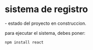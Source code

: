 <h1> sistema de registro</h1>
- estado del proyecto en construccion.

para ejecutar el sistema, debes poner:

```npm install react ```
